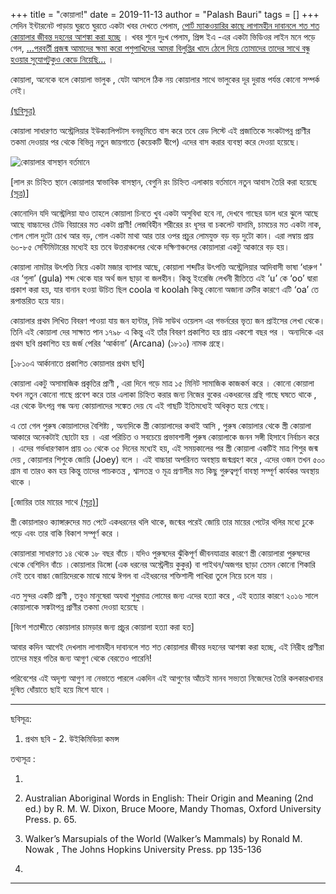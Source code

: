 +++
title = "কোয়ালা!"
date = 2019-11-13
author = "Palash Bauri"
tags = []
+++
সেদিন ইন্টারনেট পাড়ায় ঘুরতে ঘুরতে একটা খবর দেখতে পেলাম, [পোর্ট
ম্যাকওয়ারির কাছে লাগামহীন দাবানলে শত শত কোয়ালার জীবন্ত দহনের আশঙ্কা করা
হচ্ছে](https://www.theguardian.com/australia-news/2019/oct/30/hundreds-of-koalas-feared-burned-alive-in-out-of-control-bushfire-near-port-macquarie)
। খবর শুনে দুঃখ পেলাম, প্রিন্স ইএ -এর একটা ভিডিওর লাইন মনে পড়ে গেল,
[…পরবর্তী প্রজন্ম আমাদের ক্ষমা করো পশুপাখিদের আমরা বিলুপ্তির খাদে ঠেলে
দিয়ে তোমাদের তাদের সাথে বন্ধু হওয়ার সুযোগটুকুও কেড়ে
নিয়েছি…](https://youtu.be/eRLJscAlk1M) ।

কোয়ালা, অনেকে বলে কোয়ালা ভালুক , যেটা আসলে ঠিক নয় কোয়ালার সাথে ভালুকের
দূর দুরান্ত পর্যন্ত কোনো সম্পর্ক নেই।

 

[(ছবিসুত্র)](https://commons.wikimedia.org/wiki/File:Koala-ag1.jpg#mw-jump-to-license)

কোয়ালা সাধারণত অস্ট্রেলিয়ার ইউক্যালিপটাস বনভূমিতে বাস করে তবে রেড লিস্টে
এই প্রজাতিকে সংকটাপন্ন প্রাণীর তকমা দেওয়ার পর থেকে বিভিন্ন নতুন জায়গাতে
(কয়েকটি দ্বীপে) এদের বাস করার ব্যবস্থা করে দেওয়া হয়েছে।

![কোয়ালার বাসস্থান
বর্তমানে](/images/2019-11-13-koyyaalaa-942px-Koala_Range.jpg)

\[লাল রং চিহ্নিত স্থানে কোয়ালার স্বাভাবিক বাসস্থান, বেগুনি রং চিহ্নিত
এলাকায় বর্তমানে নতুন আবাস তৈরি করা হয়েছে
[(সূত্র)](https://commons.m.wikimedia.org/wiki/File:Koala_Range.jpg#mw-jump-to-license)\]

কোনোদিন যদি অস্ট্রেলিয়া যাও তাহলে কোয়ালা চিনতে খুব একটা অসুবিধা হবে না,
দেখবে গাছের ডাল ধরে ঝুলে আছে আছে বাচ্চাদের টেডি বিয়ারের মত একটা প্রাণী!
লেজবিহীন শরীরের রং ধূসর বা চকলেট বাদামি, চামচের মত একটা নাক, গোল গোল
দুটো চোখ আর বড়, গোল একটা মাথা আর তার ওপর প্রচুর লোমযুক্ত বড় বড় দুটো কান।
এরা লম্বায় প্রায় ৬০-৮৫ সেন্টিমিটারের মধ্যেই হয় তবে উত্তরাঞ্চলের থেকে
দক্ষিণাঞ্চলের কোয়ালারা একটু আকারে বড় হয়।

কোয়ালা নামটার উৎপত্তি নিয়ে একটা মজার ব্যাপার আছে, কোয়ালা শব্দটির উৎপত্তি
অস্ট্রেলিয়ার আদিবাসী ভাষা ‘ধারুগ ' এর ‘গুলা’ (gula) শব্দ থেকে যার অর্থ
জল ছাড়া বা জলহীন। কিন্তু ইংরেজি লেখনী রীতিতে এই ‘u’ কে ‘oo’ দ্বারা
প্রকাশ করা হয়, যার বানান হওয়া উচিত ছিল coola বা koolah কিন্তু কোনো অজানা
ত্রুটির কারণে এটি ‘oa’ তে রূপান্তরিত হয়ে যায়।

কোয়ালার প্রথম লিখিত বিবরণ পাওয়া যায় জন হান্টার, নিউ সাউথ ওয়েলস এর
গভর্নরের ভৃত্য জন প্রাইসের লেখা থেকে। তিনি এই কোয়ালা দের সাক্ষাত পান
১৭৯৮ এ কিন্তু এই তাঁর বিবরণ প্রকাশিত হয় প্রায় একশো বছর পর । অন্যদিকে এর
প্রথম ছবি প্রকাশিত হয় জর্জ পেরির ‘আর্কানা’ (Arcana) (১৮১০) নামক গ্রন্থে।

 

\[১৮১০এ আর্কানাতে প্রকাশিত কোয়ালার প্রথম ছবি\]

কোয়ালা একটু অসামাজিক প্রকৃতির প্রাণী , এরা দিনে গড়ে মাত্র ১৫ মিনিট
সামাজিক কাজকর্ম করে । কোনো কোয়ালা যখন নতুন কোনো গাছে প্রবেশ করে তার
এলাকা চিহ্নিত করার জন্য নিজের বুকের একধরনের গ্রন্থি গাছে ঘষতে থাকে , এর
থেকে উৎপন্ন গন্ধ অন্য কোয়ালাদের সঙ্কেত দেয় যে এই গাছটি ইতিমধ্যেই অধিকৃত
হয়ে গেছে।

এ তো গেল পুরুষ কোয়ালাদের বৈশিষ্ট্য , অন্যদিকে স্ত্রী কোয়ালাদের কথাই আসি
, পুরুষ কোয়ালার থেকে স্ত্রী কোয়ালা আকারে অনেকটাই ছোটো হয় । এরা পরিচিত ও
সবচেয়ে প্রভাবশালী পুরুষ কোয়ালাকে জনন সঙ্গী হিসাবে নির্বাচন করে । এদের
গর্ভধারণকাল প্রায় ৩০ থেকে ৩৫ দিনের মধ্যেই হয়, এই সময়কালের পর স্ত্রী
কোয়ালা একটিই মাত্র শিশুর জন্ম দেয় , কোয়ালার শিশুকে জোয়ি (Joey) বলে । এই
বাচ্চারা অপরিনত অবস্থায় জন্মগ্রহণ করে , এদের ওজন তখন ৫০০ গ্রাম বা তারও
কম হয় কিন্তু তাদের পাচকতন্ত্র , শ্বাসতন্ত্র ও মূত্র প্রণালীর মত কিছু
গুরুত্বপূর্ণ বাবস্থা সম্পূর্ণ কার্যকর অবস্থায় থাকে ।

 

\[জোয়ির তার মায়ের সাথে
[(সূত্র)](https://commons.wikimedia.org/wiki/File:Koala_and_joey.jpg#mw-jump-to-license)\]

স্ত্রী কোয়ালারও ক্যাঙ্গারুদের মত পেটে একধরনের থলি থাকে, জন্মের পরেই জোয়ি
তার মায়ের পেটের থলির মধ্যে ঢুকে পড়ে এবং তার বাকি বিকাশ সম্পূর্ণ করে ।

কোয়ালারা সাধারণত ১৪ থেকে ১৮ বছর বাঁচে ।যদিও পুরুষদের ঝুঁকিপূর্ণ
জীবনযাত্রার কারণে স্ত্রী কোয়ালারা পুরুষদের থেকে বেশিদিন বাঁচে ।কোয়ালার
ডিঙ্গো (এক ধরনের অস্ট্রেলীয় কুকুর) বা পাইথন/অজগর ছাড়া তেমন কোনো শিকারি
নেই তবে বাচ্চা জোয়িদেরকে মাঝে মাঝে ঈগল বা এইধরনের শক্তিশালী পাখিরা তুলে
নিয়ে চলে যায় ।

এত সুন্দর একটি প্রাণী , তবুও মানুষেরা অযথা শুধুমাত্র লোমের জন্য এদের
হত্যা করে , এই হত্যার কারণে ২০১৬ সালে কোয়ালাকে সঙ্কটাপন্ন প্রাণীর তকমা
দেওয়া হয়েছে ।

 

\[বিংশ শতাব্দীতে কোয়ালার চামড়ার জন্য প্রচুর কোয়ালা হত্যা করা হত\]

আবার কদিন আগেই দেখলাম লাগামহীন দাবানলে শত শত কোয়ালার জীবন্ত দহনের আশঙ্কা
করা হচ্ছে, এই নিরীহ প্রাণীরা তাদের মন্থর গতির জন্য আগুণ থেকে বেরতেও
পারেনি!

পরিবেশের এই অদৃশ্য আগুণ না নেভাতে পারলে একদিন এই আগুণের আঁচেই মানব
সভ্যতা নিজেদের তৈরি কলকারখানার দুষিত ধোঁয়াতে ছাই হয়ে মিশে যাবে ।

------------------------------------------------------------------------

ছবিসূত্র:

1.  প্রথম ছবি -
     2.  উইকিমিডিয়া কমন্স

তথ্যসূত্র :

1.   
2.  Australian Aboriginal Words in English: Their Origin and Meaning
    (2nd ed.) by R. M. W. Dixon, Bruce Moore, Mandy Thomas, Oxford
    University Press. p. 65.

3.  Walker’s Marsupials of the World (Walker’s Mammals) by Ronald M.
    Nowak , The Johns Hopkins University Press. pp 135-136

4.   
------------------------------------------------------------------------
